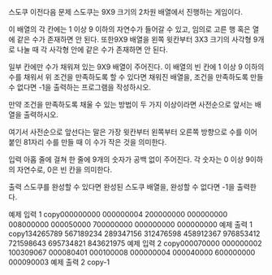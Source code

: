스도쿠
이전다음
문제
스도쿠는 9X9 크기의 2차원 배열에서 진행하는 게임이다.

이 배열의 각 칸에는 1 이상 9 이하의 자연수가 들어갈 수 있고, 임의로 고른 행 혹은 열에 같은 수가 존재하면 안 된다. 또한9X9 배열을 왼쪽 윗칸부터 3X3 크기의 사각형 9개로 나눌 때 각 사각형 안에 같은 수가 존재하면 안 된다.

일부 칸에만 수가 채워져 있는 9X9 배열이 주어진다. 이 배열의 빈 칸에 1 이상 9 이하의 수를 채워서 위 조건을 만족하도록 할 수 있다면 채워진 배열을, 조건을 만족하도록 만들 수 없다면 -1을 출력하는 프로그램을 작성하시오.

만약 조건을 만족하도록 채울 수 있는 방법이 두 가지 이상이라면 사전순으로 앞서는 배열을 출력하시오.

여기서 사전순으로 앞선다는 말은 가장 윗칸부터 왼쪽부터 오른쪽 방향으로 수를 이어 붙인 81자리 수를 만들 때 이 수가 작은 것을 의미한다.

입력
아홉 줄에 걸쳐 한 줄에 9개의 숫자가 공백 없이 주어진다. 각 숫자는 0 이상 9이하의 자연수로, 0은 빈 칸을 의미한다.

출력
스도쿠를 완성할 수 있다면 완성된 스도쿠 배열을, 완성할 수 없다면 -1을 출력한다.​

예제 입력 1
copy000000000
000000004
200000000
000000000
008000000
000050000
700000000
000000000
000000000
예제 출력 1
copy134265789
567189234
289347156
312476598
458912367
976853412
721598643
695734821
843621975
예제 입력 2
copy000070000
000000002
100309067
000080401
000100008
000000004
000040000
600000000
000090003
예제 출력 2
copy-1